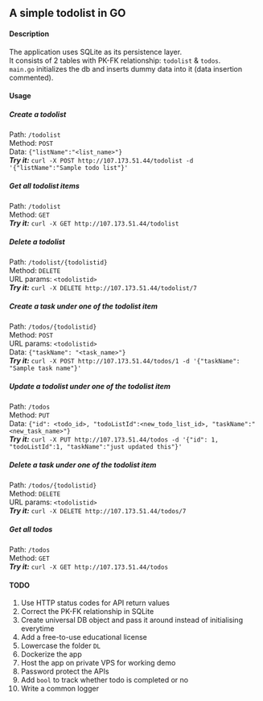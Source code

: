## A simple todolist in GO

#### Description
The application uses SQLite as its persistence layer.\
It consists of 2 tables with PK-FK relationship: `todolist` & `todos`.\
`main.go` initializes the db and inserts dummy data into it (data insertion commented).

#### Usage

##### *Create a todolist*
Path: `/todolist` \
Method: `POST` \
Data: `{"listName":"<list_name>"}` \
_**Try it:**_ `curl -X POST http://107.173.51.44/todolist -d '{"listName":"Sample todo list"}'`

##### *Get all todolist items*
Path: `/todolist` \
Method: `GET` \
_**Try it:**_ `curl -X GET http://107.173.51.44/todolist`

##### *Delete a todolist*
Path: `/todolist/{todolistid}` \
Method: `DELETE` \
URL params: `<todolistid>` \
_**Try it:**_ `curl -X DELETE http://107.173.51.44/todolist/7`

##### *Create a task under one of the todolist item*
Path: `/todos/{todolistid}` \
Method: `POST` \
URL params: `<todolistid>` \
Data: `{"taskName": "<task_name>"}` \
_**Try it:**_ `curl -X POST http://107.173.51.44/todos/1 -d '{"taskName": "Sample task name"}'`

##### *Update a todolist under one of the todolist item*
Path: `/todos` \
Method: `PUT` \
Data: `{"id": <todo_id>, "todoListId":<new_todo_list_id>, "taskName":"<new_task_name>"}` \
_**Try it:**_ `curl -X PUT http://107.173.51.44/todos -d '{"id": 1, "todoListId":1, "taskName":"just updated this"}'`

##### *Delete a task under one of the todolist item*
Path: `/todos/{todolistid}` \
Method: `DELETE` \
URL params: `<todolistid>` \
_**Try it:**_ `curl -X DELETE http://107.173.51.44/todos/7`

##### *Get all todos*
Path: `/todos` \
Method: `GET` \
_**Try it:**_ `curl -X GET http://107.173.51.44/todos`

#### TODO
1. Use HTTP status codes for API return values
2. Correct the PK-FK relationship in SQLite
3. Create universal DB object and pass it around instead of initialising everytime
4. Add a free-to-use educational license
5. Lowercase the folder `DL`
6. Dockerize the app
7. Host the app on private VPS for working demo
8. Password protect the APIs
9. Add `bool` to track whether todo is completed or no
10. Write a common logger